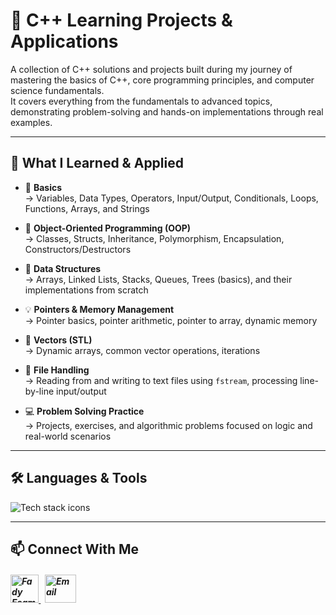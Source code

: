 # 📘 C++ Learning Projects & Applications

  A collection of C++ solutions and projects built during my journey of mastering the basics of C++, core programming principles, and computer science fundamentals. <br>
  It covers everything from the fundamentals to advanced topics, demonstrating problem-solving and hands-on implementations through real examples.

---
## 🧠 What I Learned & Applied

- 📌 **Basics**  
→ Variables, Data Types, Operators, Input/Output, Conditionals, Loops, Functions, Arrays, and Strings

- 🎯 **Object-Oriented Programming (OOP)**  
  → Classes, Structs, Inheritance, Polymorphism, Encapsulation, Constructors/Destructors

- 🧩 **Data Structures**  
  → Arrays, Linked Lists, Stacks, Queues, Trees (basics), and their implementations from scratch

- 💡 **Pointers & Memory Management**  
  → Pointer basics, pointer arithmetic, pointer to array, dynamic memory

- 📂 **Vectors (STL)**  
  → Dynamic arrays, common vector operations, iterations

- 📁 **File Handling**  
  → Reading from and writing to text files using `fstream`, processing line-by-line input/output

- 💻 **Problem Solving Practice**  
  → Projects, exercises, and algorithmic problems focused on logic and real-world scenarios

---

## 🛠️ Languages & Tools
<p align="left"> 
        <img src="https://skillicons.dev/icons?i=cpp,visualstudio,git,github" alt="Tech stack icons" />
</p>

---

## 📫 Connect With Me
<h5 align="left"> 
<a href="https://www.linkedin.com/in/fady-esam/" target="_blank"> 
  <img src="https://raw.githubusercontent.com/rahuldkjain/github-profile-readme-generator/master/src/images/icons/Social/linked-in-alt.svg" alt="Fady Esam" height="45" width="45" /> 
  </a> 
   &nbsp;
  <a href="mailto:fady.esam.0101@gmail.com" target="_blank"> 
    <img src="https://cdn-icons-png.flaticon.com/512/732/732200.png" alt="Email" height="45" width="50" /> 
</a> 
</h5>


